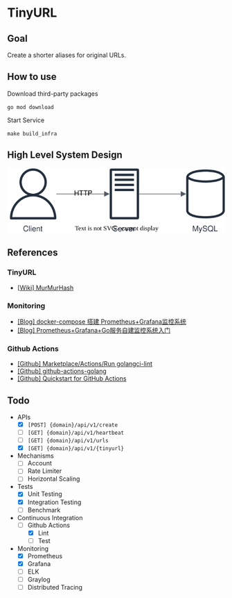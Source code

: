 # TinyURL

## Goal

Create a shorter aliases for original URLs.

## How to use

Download third-party packages

```
go mod download
```

Start Service

```
make build_infra
```

## High Level System Design

![image](./doc/image/architecture.svg)

## References

### TinyURL

- [[Wiki] MurMurHash](https://en.wikipedia.org/wiki/MurmurHash)

### Monitoring

- [[Blog] docker-compose 搭建 Prometheus+Grafana监控系统](https://www.cnblogs.com/qdhxhz/p/16325893.html)
- [[Blog] Prometheus+Grafana+Go服务自建监控系统入门](https://www.xhyonline.com/?p=1492)

### Github Actions

- [[Github] Marketplace/Actions/Run golangci-lint](https://github.com/marketplace/actions/run-golangci-lint)
- [[Github] github-actions-golang](https://github.com/mvdan/github-actions-golang)
- [[Github] Quickstart for GitHub Actions](https://docs.github.com/en/actions/quickstart)

## Todo

- APIs
  - [x] `[POST] {domain}/api/v1/create`
  - [ ] `[GET] {domain}/api/v1/heartbeat`
  - [ ] `[GET] {domain}/api/v1/urls`
  - [x] `[GET] {domain}/api/v1/{tinyurl}`

- Mechanisms
  - [ ] Account
  - [ ] Rate Limiter
  - [ ] Horizontal Scaling

- Tests
  - [x] Unit Testing
  - [x] Integration Testing
  - [ ] Benchmark

- Continuous Integration
  - [ ] Github Actions
    - [x] Lint
    - [ ] Test

- Monitoring
  - [x] Prometheus
  - [x] Grafana
  - [ ] ELK
  - [ ] Graylog
  - [ ] Distributed Tracing